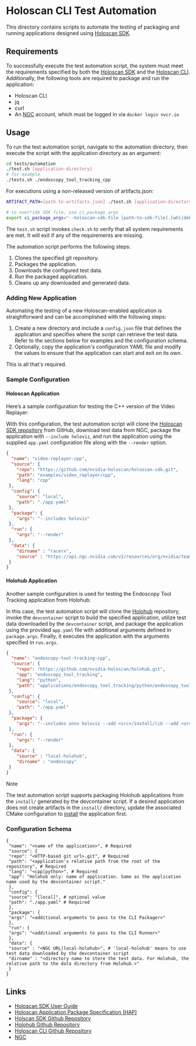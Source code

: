 # Holoscan CLI Test Automation

This directory contains scripts to automate the testing of packaging and running applications designed using [Holoscan SDK](https://developer.nvidia.com/holoscan-sdk).

## Requirements

To successfully execute the test automation script, the system must meet the requirements specified by both the [Holoscan SDK](https://docs.nvidia.com/holoscan/sdk-user-guide/sdk_installation.html) and the [Holoscan CLI](https://github.com/nvidia-holoscan/holoscan-cli). Additionally, the following tools are required to package and run the application:

- Holoscan CLI
- jq
- curl
- An [NGC](https://catalog.ngc.nvidia.com/) account, which must be logged in via `docker login nvcr.io`

## Usage

To run the test automation script, navigate to the automation directory, then execute the script with the application directory as an argument:

```bash
cd tests/automation
./test.sh [application-directory]
# for example
./tests.sh ./endoscopy_tool_tracking_cpp
```

For executions using a non-released version of artifacts.json:

```bash
ARTIFACT_PATH=[path-to-artifacts.json] ./test.sh [application-directory]

# to override SDK file, use ci_package_args
export ci_package_args="--holoscan-sdk-file [path-to-sdk-file].[whl|deb]"
```

The `test.sh` script invokes `check.sh` to verify that all system requirements are met. It will exit if any of the requirements are missing.

The automation script performs the following steps:

1. Clones the specified git repository.
1. Packages the application.
1. Downloads the configured test data.
1. Run the packaged application.
1. Cleans up any downloaded and generated data.

### Adding New Application

Automating the testing of a new Holoscan-enabled application is straightforward and can be accomplished with the following steps:

1. Create a new directory and include a `config.json` file that defines the application and specifies where the script can retrieve the test data. Refer to the sections below for examples and the configuration schema.
1. Optionally, copy the application's configuration YAML file and modify the values to ensure that the application can start and exit on its own.

This is all that's required.

### Sample Configuration

#### Holoscan Application

Here’s a sample configuration for testing the C++ version of the Video Replayer:

With this configuration, the test automation script will clone the [Holoscan SDK repository](https://github.com/nvidia-holoscan/holoscan-sdk) from GitHub, download test data from NGC, package the application with `--include holoviz`, and run the application using the supplied `app.yaml` configuration file along with the `--render` option.

```json
{
  "name": "video-replayer-cpp",
  "source": {
    "repo": "https://github.com/nvidia-holoscan/holoscan-sdk.git",
    "path": "examples/video_replayer/cpp",
    "lang": "cpp"
 },
  "config": {
    "source": "local",
    "path": "./app.yaml"
 },
  "package": {
    "args": "--includes holoviz"
 },
  "run": {
    "args": "--render"
 },
  "data": {
    "dirname" : "racerx",
    "source" : "https://api.ngc.nvidia.com/v2/resources/org/nvidia/team/clara-holoscan/holoscan_racerx_video/20231009/files"
 }
}
```

#### Holohub Application

Another sample configuration is used for testing the Endoscopy Tool Tracking application from Holohub:

In this case, the test automation script will clone the [Holohub](https://github.com/nvidia-holoscan/holohub) repository, invoke the `devcontainer` script to build the specified application, utilize test data downloaded by the `devcontainer` script, and package the application using the provided `app.yaml` file with additional arguments defined in `package.args`. Finally, it executes the application with the arguments specified in `run.args`.

```json
{
  "name": "endoscopy-tool-tracking-cpp",
  "source": {
    "repo": "https://github.com/nvidia-holoscan/holohub.git",
    "app": "endoscopy_tool_tracking",
    "lang": "python",
    "path": "applications/endoscopy_tool_tracking/python/endoscopy_tool_tracking.py"
 },
  "config": {
    "source": "local",
    "path": "./app.yaml"
 },
  "package": {
    "args": "--includes onnx holoviz --add <src>/install/lib --add <src>/install/python/lib/"
 },
  "run": {
    "args": "--render"
 },
  "data": {
    "source" : "local-holohub",
    "dirname" : "endoscopy"
 }
}
```

> [!NOTE]
> The test automation script supports packaging Holohub applications from the `install/` generated by the devcontainer script. If a desired application does not create artifacts in the `install/` directory, update the associated CMake configuration to [install](https://cmake.org/cmake/help/latest/command/install.html) the application first.

### Configuration Schema

```
{
 "name": "<name of the application>", # Required
 "source": {
 "repo": "<HTTP-based git url>.git", # Required
 "path": "<application's relative path from the root of the repository", # Required
 "lang": "<cpp|python>", # Required
 "app": "Holohub only: name of application. Same as the application name used by the devcontainer script."
 },
 "config": {
 "source": "[local]", # optional value
 "path": "./app.yaml" # Required
 },
 "package": {
 "args": "<additional arguments to pass to the CLI Packager>"
 },
 "run": {
 "args": "<additional arguments to pass to the CLI Runner>"
 },
 "data": {
 "source" : "<NGC URL|local-holohub>", # 'local-holohub' means to use test data downloaded by the devcontainer script
 "dirname" : "<directory name to store the test data. For Holohub, the relative path to the data directory from Holohub.>"
 }
}
```

## Links

- [Holoscan SDK User Guide](https://docs.nvidia.com/holoscan/sdk-user-guide)
- [Holoscan Application Package Specification (HAP)](https://docs.nvidia.com/holoscan/sdk-user-guide/cli/hap.html)
- [Holscan SDK Github Repository](https://github.com/nvidia-holoscan/holoscan-sdk)
- [Holohub Github Repository](https://github.com/nvidia-holoscan/holohub/)
- [Holoscan CLI Github Repository](https://github.com/nvidia-holoscan/holoscan-cli)
- [NGC](https://ngc.nvidia.com/)
